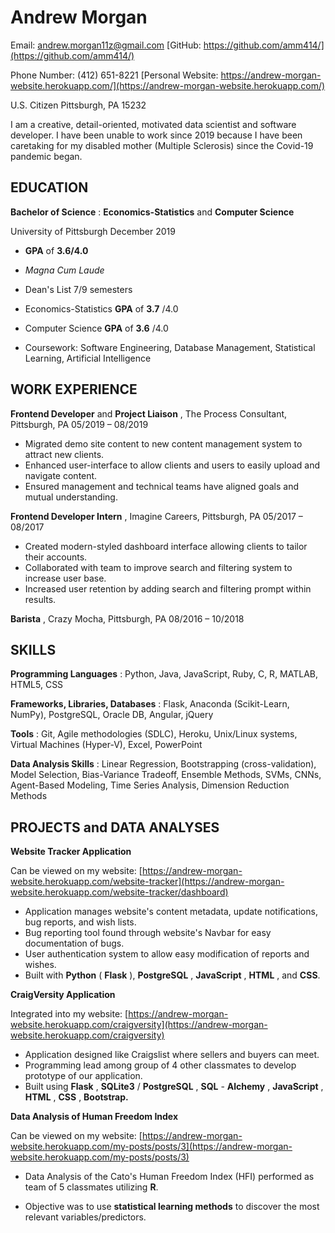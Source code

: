 # Andrew Morgan

Email: [andrew.morgan11z@gmail.com](mailto:andrew.morgan11z@gmail.com) [GitHub: https://github.com/amm414/](https://github.com/amm414/)

Phone Number: (412) 651-8221 [Personal Website: https://andrew-morgan-website.herokuapp.com/](https://andrew-morgan-website.herokuapp.com/)

U.S. Citizen Pittsburgh, PA 15232

I am a creative, detail-oriented, motivated data scientist and software developer. I have been unable to work since 2019 because I have been caretaking for my disabled mother (Multiple Sclerosis) since the Covid-19 pandemic began.

## EDUCATION

**Bachelor of Science** : **Economics-Statistics** and **Computer Science**

University of Pittsburgh December 2019

- **GPA** of **3.6/4.0**
- _Magna Cum Laude_
- Dean&#39;s List 7/9 semesters
- Economics-Statistics **GPA** of **3.7** /4.0
- Computer Science **GPA** of **3.6** /4.0

- Coursework: Software Engineering, Database Management, Statistical Learning, Artificial Intelligence

## WORK EXPERIENCE

**Frontend Developer** and **Project Liaison** , The Process Consultant, Pittsburgh, PA 05/2019 – 08/2019

- Migrated demo site content to new content management system to attract new clients.
- Enhanced user-interface to allow clients and users to easily upload and navigate content.
- Ensured management and technical teams have aligned goals and mutual understanding.

**Frontend Developer Intern** , Imagine Careers, Pittsburgh, PA 05/2017 – 08/2017

- Created modern-styled dashboard interface allowing clients to tailor their accounts.
- Collaborated with team to improve search and filtering system to increase user base.
- Increased user retention by adding search and filtering prompt within results.

**Barista** , Crazy Mocha, Pittsburgh, PA 08/2016 – 10/2018

## SKILLS

**Programming Languages** : Python, Java, JavaScript, Ruby, C, R, MATLAB, HTML5, CSS

**Frameworks, Libraries, Databases** : Flask, Anaconda (Scikit-Learn, NumPy), PostgreSQL, Oracle DB, Angular, jQuery

**Tools** : Git, Agile methodologies (SDLC), Heroku, Unix/Linux systems, Virtual Machines (Hyper-V), Excel, PowerPoint

**Data Analysis Skills** : Linear Regression, Bootstrapping (cross-validation), Model Selection, Bias-Variance Tradeoff, Ensemble Methods, SVMs, CNNs, Agent-Based Modeling, Time Series Analysis, Dimension Reduction Methods

## PROJECTS and DATA ANALYSES

**Website Tracker Application**

Can be viewed on my website: [https://andrew-morgan-website.herokuapp.com/website-tracker](https://andrew-morgan-website.herokuapp.com/website-tracker/dashboard)

- Application manages website&#39;s content metadata, update notifications, bug reports, and wish lists.
- Bug reporting tool found through website&#39;s Navbar for easy documentation of bugs.
- User authentication system to allow easy modification of reports and wishes.
- Built with **Python** ( **Flask** ), **PostgreSQL** , **JavaScript** , **HTML** , and **CSS**.

**CraigVersity Application**

Integrated into my website: [https://andrew-morgan-website.herokuapp.com/craigversity](https://andrew-morgan-website.herokuapp.com/craigversity)

- Application designed like Craigslist where sellers and buyers can meet.
- Programming lead among group of 4 other classmates to develop prototype of our application.
- Built using **Flask** , **SQLite3** / **PostgreSQL** , **SQL** - **Alchemy** , **JavaScript** , **HTML** , **CSS** , **Bootstrap.**

**Data Analysis of Human Freedom Index**

Can be viewed on my website: [https://andrew-morgan-website.herokuapp.com/my-posts/posts/3](https://andrew-morgan-website.herokuapp.com/my-posts/posts/3)

- Data Analysis of the Cato&#39;s Human Freedom Index (HFI) performed as team of 5 classmates utilizing **R**.

- Objective was to use **statistical learning methods** to discover the most relevant variables/predictors.
